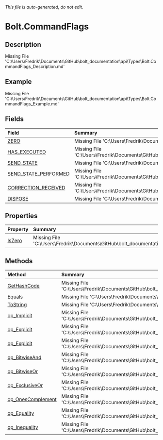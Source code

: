 *This file is auto-generated, do not edit.*

# Bolt.CommandFlags
## Description
Missing File 'C:\Users\Fredrik\Documents\GitHub\bolt_documentation\api\Types\Bolt.CommandFlags_Description.md'
## Example
Missing File 'C:\Users\Fredrik\Documents\GitHub\bolt_documentation\api\Types\Bolt.CommandFlags_Example.md'
## Fields
| Field | Summary |
|:-----|:--------|
|[ZERO](Bolt.CommandFlags/F/ZERO.md)|Missing File 'C:\Users\Fredrik\Documents\GitHub\bolt_documentation\api\Types\Bolt.CommandFlags\F\ZERO_Summary.md'|
|[HAS_EXECUTED](Bolt.CommandFlags/F/HAS_EXECUTED.md)|Missing File 'C:\Users\Fredrik\Documents\GitHub\bolt_documentation\api\Types\Bolt.CommandFlags\F\HAS_EXECUTED_Summary.md'|
|[SEND_STATE](Bolt.CommandFlags/F/SEND_STATE.md)|Missing File 'C:\Users\Fredrik\Documents\GitHub\bolt_documentation\api\Types\Bolt.CommandFlags\F\SEND_STATE_Summary.md'|
|[SEND_STATE_PERFORMED](Bolt.CommandFlags/F/SEND_STATE_PERFORMED.md)|Missing File 'C:\Users\Fredrik\Documents\GitHub\bolt_documentation\api\Types\Bolt.CommandFlags\F\SEND_STATE_PERFORMED_Summary.md'|
|[CORRECTION_RECEIVED](Bolt.CommandFlags/F/CORRECTION_RECEIVED.md)|Missing File 'C:\Users\Fredrik\Documents\GitHub\bolt_documentation\api\Types\Bolt.CommandFlags\F\CORRECTION_RECEIVED_Summary.md'|
|[DISPOSE](Bolt.CommandFlags/F/DISPOSE.md)|Missing File 'C:\Users\Fredrik\Documents\GitHub\bolt_documentation\api\Types\Bolt.CommandFlags\F\DISPOSE_Summary.md'|
## Properties
| Property | Summary |
|:-----|:--------|
|[IsZero](Bolt.CommandFlags/P/IsZero.md)|Missing File 'C:\Users\Fredrik\Documents\GitHub\bolt_documentation\api\Types\Bolt.CommandFlags\P\IsZero_Summary.md'|
## Methods
| Method | Summary |
|:-----|:--------|
|[GetHashCode](Bolt.CommandFlags/M/GetHashCode.md)|Missing File 'C:\Users\Fredrik\Documents\GitHub\bolt_documentation\api\Types\Bolt.CommandFlags\M\GetHashCode_Summary.md'|
|[Equals](Bolt.CommandFlags/M/Equals.md)|Missing File 'C:\Users\Fredrik\Documents\GitHub\bolt_documentation\api\Types\Bolt.CommandFlags\M\Equals_Summary.md'|
|[ToString](Bolt.CommandFlags/M/ToString.md)|Missing File 'C:\Users\Fredrik\Documents\GitHub\bolt_documentation\api\Types\Bolt.CommandFlags\M\ToString_Summary.md'|
|[op_Implicit](Bolt.CommandFlags/M/op_Implicit.md)|Missing File 'C:\Users\Fredrik\Documents\GitHub\bolt_documentation\api\Types\Bolt.CommandFlags\M\op_Implicit_Summary.md'|
|[op_Explicit](Bolt.CommandFlags/M/op_Explicit.md)|Missing File 'C:\Users\Fredrik\Documents\GitHub\bolt_documentation\api\Types\Bolt.CommandFlags\M\op_Explicit_Summary.md'|
|[op_Explicit](Bolt.CommandFlags/M/op_Explicit.md)|Missing File 'C:\Users\Fredrik\Documents\GitHub\bolt_documentation\api\Types\Bolt.CommandFlags\M\op_Explicit_Summary.md'|
|[op_BitwiseAnd](Bolt.CommandFlags/M/op_BitwiseAnd.md)|Missing File 'C:\Users\Fredrik\Documents\GitHub\bolt_documentation\api\Types\Bolt.CommandFlags\M\op_BitwiseAnd_Summary.md'|
|[op_BitwiseOr](Bolt.CommandFlags/M/op_BitwiseOr.md)|Missing File 'C:\Users\Fredrik\Documents\GitHub\bolt_documentation\api\Types\Bolt.CommandFlags\M\op_BitwiseOr_Summary.md'|
|[op_ExclusiveOr](Bolt.CommandFlags/M/op_ExclusiveOr.md)|Missing File 'C:\Users\Fredrik\Documents\GitHub\bolt_documentation\api\Types\Bolt.CommandFlags\M\op_ExclusiveOr_Summary.md'|
|[op_OnesComplement](Bolt.CommandFlags/M/op_OnesComplement.md)|Missing File 'C:\Users\Fredrik\Documents\GitHub\bolt_documentation\api\Types\Bolt.CommandFlags\M\op_OnesComplement_Summary.md'|
|[op_Equality](Bolt.CommandFlags/M/op_Equality.md)|Missing File 'C:\Users\Fredrik\Documents\GitHub\bolt_documentation\api\Types\Bolt.CommandFlags\M\op_Equality_Summary.md'|
|[op_Inequality](Bolt.CommandFlags/M/op_Inequality.md)|Missing File 'C:\Users\Fredrik\Documents\GitHub\bolt_documentation\api\Types\Bolt.CommandFlags\M\op_Inequality_Summary.md'|

